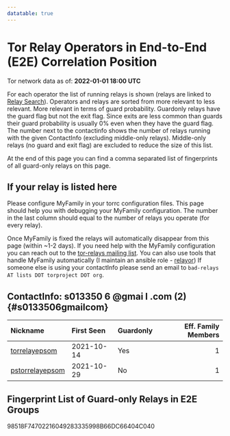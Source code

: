 ```yaml
---
datatable: true
---
```



# Tor Relay Operators in End-to-End (E2E) Correlation Position

Tor network data as of: **2022-01-01 18:00 UTC**

For each operator the list of running relays is shown (relays are linked to [Relay Search](https://metrics.torproject.org/rs.html)).
Operators and relays are sorted from more relevant to less relevant. More relevant in terms of guard probability.
Guardonly relays have the guard flag but not the exit flag.
Since exits are less common than guards their guard probability is usually 0% even when they have the guard flag.
The number next to the contactinfo shows the number of relays running with the given ContactInfo (excluding middle-only relays).
Middle-only relays (no guard and exit flag) are excluded to reduce the size of this list.

At the end of this page you can find a comma separated list of fingerprints of all guard-only relays on this page.

## If your relay is listed here
Please configure MyFamily in your torrc configuration files.
This page should help you with debugging your MyFamily configuration. The number in the last column should equal to the number of
relays you operate (for every relay).

Once MyFamily is fixed the relays will automatically disappear from this page (within ~1-2 days).
If you need help with the MyFamily configuration you can reach out to the
[tor-relays mailing list](https://lists.torproject.org/cgi-bin/mailman/listinfo/tor-relays).
You can also use tools that handle MyFamily automatically (I maintain an ansible role - 
[relayor](https://medium.com/@nusenu/deploying-tor-relays-with-ansible-6612593fa34d))
If someone else is using your contactInfo please send an email to ```bad-relays AT lists DOT torproject DOT org```.


## ContactInfo: s013350 6 @gmai l .com (2) {#s0133506gmailcom}

| Nickname                                                                                                   | First Seen   | Guardonly   |   Eff. Family Members |
|:-----------------------------------------------------------------------------------------------------------|:-------------|:------------|----------------------:|
| [torrelayepsom](https://metrics.torproject.org/rs.html#details/98518F74702216049283335998B66DC66404C040)   | 2021-10-14   | Yes         |                     1 |
| [pstorrelayepsom](https://metrics.torproject.org/rs.html#details/C9BA228C967E7231CD0B47C49E88BC50A7400584) | 2021-10-29   | No          |                     1 |


## Fingerprint List of Guard-only Relays in E2E Groups

98518F74702216049283335998B66DC66404C040
